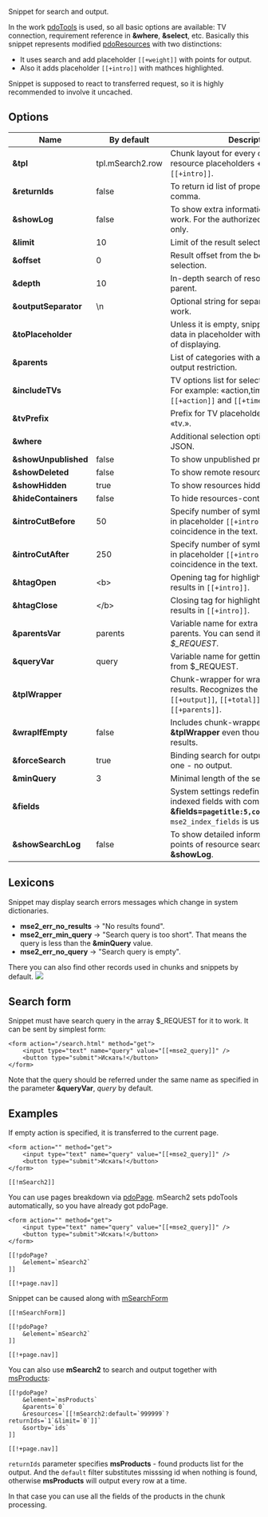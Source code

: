Snippet for search and output. 

In the work [pdoTools][1] is used, so all basic options are available: TV connection, requirement reference in **&where**, **&select**, etc.
Basically this snippet represents modified [pdoResources][2] with two distinctions:

* It uses search and add placeholder `[[+weight]]` with points for output. 
* Also it adds placeholder `[[+intro]]` with mathces highlighted. 

Snippet is supposed to react to transferred request, so it is highly recommended to involve it uncaсhed. 

## Options

Name			    | By default			| Description
--------------------|-----------------------|--------------------------------------------------------
**&tpl**			| tpl.mSearch2.row		| Chunk layout for every outcome. Usual resource placeholders + `[[+weight]]` and `[[+intro]]`.
**&returnIds**		| false					| To return id list of proper pages with a comma. 
**&showLog**		| false					| To show extra information on snippet work. For the authorized in «mgr» context only. 
**&limit**			| 10					| Limit of the result selection. 
**&offset**			| 0						| Result offset from the beginning of selection. 
**&depth**			| 10					| In-depth search of resources for every parent. 
**&outputSeparator**| \n					| Optional string for separating results of work. 
**&toPlaceholder**	|  						| Unless it is empty, snippet will keep all data in placeholder with the name instead of displaying. 
**&parents**		|  						| List of categories with a comma for the output restriction. 
**&includeTVs**		|  						| TV options list for selection with a comma. For example: «action,time» will provide `[[+action]]` and `[[+time]]`.
**&tvPrefix**		|  						| Prefix for TV placeholders, for example «tv.».
**&where**			|  						| Additional selection options coded in JSON.
**&showUnpublished**| false					| To show unpublished products. 
**&showDeleted**	| false					| To show remote resources. 
**&showHidden**		| true					| To show resources hidden in menu. 
**&hideContainers**	| false					| To hide resources-containers. 
**&introCutBefore**	| 50					| Specify number of symbols for the output in placeholder `[[+intro]]` before the first coincidence in the text. 
**&introCutAfter**	| 250					| Specify number of symbols for the output in placeholder `[[+intro]]` after the first coincidence in the text. 
**&htagOpen**		| &lt;b&gt;				| Opening tag for highlighting of the found results in `[[+intro]]`.
**&htagClose**		| &lt;/b&gt;			| Closing tag for highlighting of the found results in `[[+intro]]`.
**&parentsVar**		| parents				| Variable name for extra filtration on parents. You can send it through *$_REQUEST*.
**&queryVar**		| query					| Variable name for getting search request from $_REQUEST.
**&tplWrapper**		|  						| Chunk-wrapper for wrapping all the results. Recognizes the placeholders:`[[+output]]`, `[[+total]]`, `[[+query]]` and `[[+parents]]`.
**&wrapIfEmpty**	| false					| Includes chunk-wrapper output **&tplWrapper** even though there are no results. 
**&forceSearch**	| true					| Binding search for output. If there is no one - no output. 
**&minQuery**		| 3						| Minimal length of the search query. 
**&fields**			| 						| System settings redefinition of weight for indexed fields with comma: **&fields=`pagetitle:5,content:3,comment:1`**. `mse2_index_fields` is used by default. 
**&showSearchLog**	| false					| To show detailed information on given points of resource search when inserting **&showLog**.

## Lexicons
Snippet may display search errors messages which change in system dictionaries. 

* **mse2_err_no_results** &rarr; "No results found".
* **mse2_err_min_query** &rarr; "Search query is too short". That means the query is less than the **&minQuery** value. 
* **mse2_err_no_query** &rarr; "Search query is empty".

There you can also find other records used in chunks and snippets by default. 
[![](https://file.modx.pro/files/2/e/b/2eb17463d4da9ddaa25bb0f80f197d8cs.jpg)](https://file.modx.pro/files/2/e/b/2eb17463d4da9ddaa25bb0f80f197d8c.png)

## Search form
Snippet must have search query in the array $_REQUEST for it to work. It can be sent by simplest form:
```
<form action="/search.html" method="get">
	<input type="text" name="query" value="[[+mse2_query]]" />
	<button type="submit">Искать!</button>
</form>
```

Note that the query should be referred under the same name as specified in the parameter **&queryVar**, *query* by default.

## Examples
If empty action is specified, it is transferred to the current page. 
```
<form action="" method="get">
	<input type="text" name="query" value="[[+mse2_query]]" />
	<button type="submit">Искать!</button>
</form>

[[!mSearch2]]
```

You can use pages breakdown via [pdoPage][3]. mSearch2 sets pdoTools automatically, so you have already got pdoPage. 
```
<form action="" method="get">
	<input type="text" name="query" value="[[+mse2_query]]" />
	<button type="submit">Искать!</button>
</form>

[[!pdoPage?
	&element=`mSearch2`
]]

[[!+page.nav]]
```

Snippet can be caused along with [mSearchForm][4]
```
[[!mSearchForm]]

[[!pdoPage?
	&element=`mSearch2`
]]

[[!+page.nav]]
```


You can also use **mSearch2** to search and output together with [msProducts][5]:
```
[[!pdoPage?
	&element=`msProducts`
	&parents=`0`
	&resources=`[[!mSearch2:default=`999999`?returnIds=`1`&limit=`0`]]`
	&sortby=`ids`
]]

[[!+page.nav]]
```
`returnIds` parameter specifies **msProducts** - found products list for the output. 
And the `default` filter substitutes misssing id when nothing is found, otherwise **msProducts** will output every row at a time. 

In that case you can use all the fields of the products in the chunk processing. 

[1]: /en/01_Components/01_pdoTools
[2]: /en/01_Components/01_pdoTools/01_Snippets/01_pdoResources.md
[3]: /en/01_Components/01_pdoTools/01_Snippets/03_pdoPage.md
[4]: /en/01_Components/03_mSearch2/01_Snippets/03_mSearchForm.md
[5]: /en/01_Components/02_miniShop2/02_Snippets/01_msProducts.md
